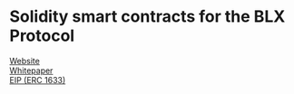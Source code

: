 # Solidity smart contracts for the BLX Protocol

[Website](blx.org)  
[Whitepaper](https://hackmd.io/s/HkEffknCX)  
[EIP (ERC 1633)](https://github.com/ethereum/EIPs/pull/1633)
